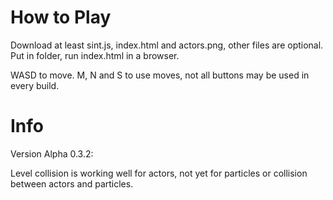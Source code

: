 How to Play
====

Download at least sint.js, index.html and actors.png, other files are optional. 
Put in folder, run index.html in a browser.

WASD to move.
M, N and S to use moves, 
not all buttons may be used in every build.

Info
====

Version Alpha 0.3.2:

Level collision is working well for actors, not yet for
particles or collision between actors and particles.
